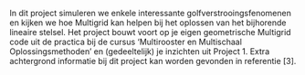 In dit project simuleren we enkele interessante golfverstrooingsfenomenen en kijken we hoe Multigrid kan helpen
bij het oplossen van het bijhorende lineaire stelsel. Het project bouwt voort op je eigen geometrische Multigrid
code uit de practica bij de cursus ‘Multirooster en Multischaal Oplossingsmethoden’ en (gedeeltelijk) je inzichten
uit Project 1. Extra achtergrond informatie bij dit project kan worden gevonden in referentie [3].

